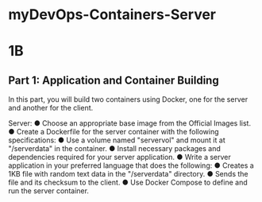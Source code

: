 # myDevOps-Containers-Server
# 1B
## Part 1: Application and Container Building
In this part, you will build two containers using Docker, one for the server and another for the client.

Server:
●	Choose an appropriate base image from the Official Images list.
●	Create a Dockerfile for the server container with the following specifications:
●	Use a volume named "servervol" and mount it at "/serverdata" in the container.
●	Install necessary packages and dependencies required for your server application.
●	Write a server application in your preferred language that does the following:
●	Creates a 1KB file with random text data in the "/serverdata" directory.
●	Sends the file and its checksum to the client.
●	Use Docker Compose to define and run the server container.
